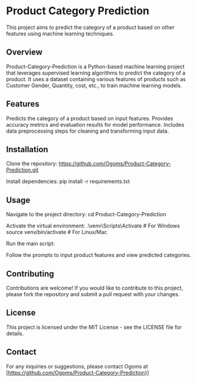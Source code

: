 # **Product Category Prediction**
This project aims to predict the category of a product based on other features using machine learning techniques.

## **Overview**
Product-Category-Prediction is a Python-based machine learning project that leverages supervised learning algorithms to predict the category of a product. It uses a dataset containing various features of products such as Customer Gender, Quantity, cost, etc., to train machine learning models.

## **Features**
Predicts the category of a product based on input features.
Provides accuracy metrics and evaluation results for model performance.
Includes data preprocessing steps for cleaning and transforming input data.

## **Installation**
Clone the repository: 
https://github.com/Ogoms/Product-Category-Prediction.git

Install dependencies:
pip install -r requirements.txt

## **Usage**
Navigate to the project directory:
cd Product-Category-Prediction

Activate the virtual environment:
.\venv\Scripts\Activate  # For Windows
source venv/bin/activate  # For Linux/Mac

Run the main script:

Follow the prompts to input product features and view predicted categories.

## **Contributing**
Contributions are welcome! If you would like to contribute to this project, please fork the repository and submit a pull request with your changes.
## **License**
This project is licensed under the MIT License - see the LICENSE file for details.
## **Contact**
For any inquiries or suggestions, please contact Ogoms at [https://github.com/Ogoms/Product-Category-Prediction}]

